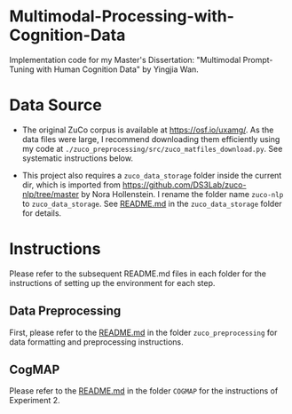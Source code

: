 # Multimodal-Processing-with-Cognition-Data
Implementation code for my Master's Dissertation: "Multimodal Prompt-Tuning with Human Cognition Data" by Yingjia Wan.

# Data Source
- The original ZuCo corpus is available at https://osf.io/uxamg/. As the data files were large, I recommend downloading them efficiently using my code at `./zuco_preprocessing/src/zuco_matfiles_download.py`. See systematic instructions below.

- This project also requires a `zuco_data_storage` folder inside the current dir, which is imported from https://github.com/DS3Lab/zuco-nlp/tree/master by Nora Hollenstein. I rename the folder name `zuco-nlp` to `zuco_data_storage`. See [README.md](./zuco_data_storage/README.md) in the `zuco_data_storage` folder for details.


# Instructions

Please refer to the subsequent README.md files in each folder for the instructions of setting up the environment for each step.

## Data Preprocessing
First, please refer to the [README.md](./zuco_preprocessing/README.md) in the folder `zuco_preprocessing` for data formatting and preprocessing instructions.

## CogMAP
Please refer to the [README.md](./CogMAP/README.md) in the folder `COGMAP` for the instructions of Experiment 2.


